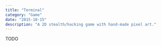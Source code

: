 ```yaml
---
title: "Terminal"
category: "Game"
date: "2015-10-15"
description: "A 2D stealth/hacking game with hand-made pixel art."
---
```


TODO